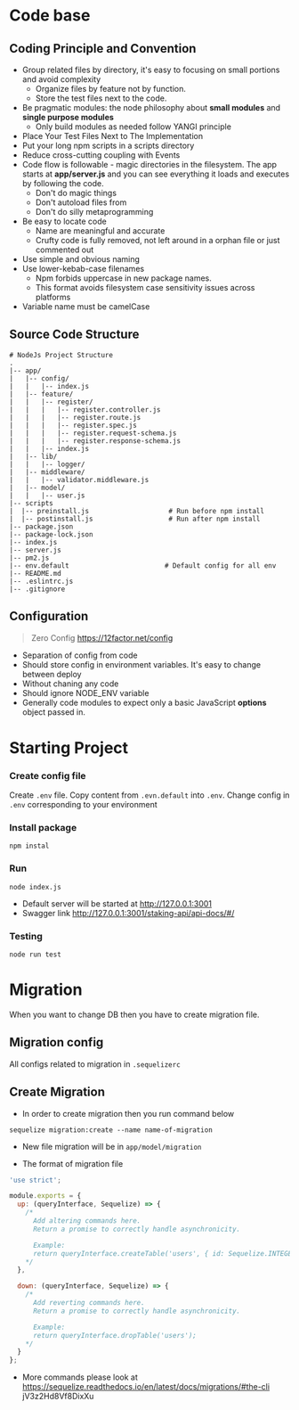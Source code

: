 # Code base
 
## Coding Principle and Convention

- Group related files by directory, it's easy to focusing on small portions and
    avoid complexity
  + Organize files by feature not by function.
  + Store the test files next to the code.
- Be pragmatic modules: the node philosophy about **small modules** and **single
    purpose modules**
  + Only build modules as needed follow YANGI principle
- Place Your Test Files Next to The Implementation
- Put your long npm scripts in a scripts directory
- Reduce cross-cutting coupling with Events
- Code flow is followable -  magic directories in the filesystem. The app starts at **app/server.js** and you can see everything it loads and executes by following the code.
  + Don't do magic things
  + Don't autoload files from
  + Don't do silly metaprogramming
- Be easy to locate code
  + Name are meaningful and accurate
  + Crufty code is fully removed, not left around in a orphan file or just
      commented out
- Use simple and obvious naming
- Use lower-kebab-case filenames
  + Npm forbids uppercase in new package names.
  + This format avoids filesystem case sensitivity issues across platforms
- Variable name must be camelCase

## Source Code Structure

```
# NodeJs Project Structure
.
|-- app/
|   |-- config/
|   |   |-- index.js
|   |-- feature/
|   |   |-- register/
|   |   |   |-- register.controller.js
|   |   |   |-- register.route.js
|   |   |   |-- register.spec.js
|   |   |   |-- register.request-schema.js
|   |   |   |-- register.response-schema.js
|   |   |-- index.js
|   |-- lib/
|   |   |-- logger/
|   |-- middleware/
|   |   |-- validator.middleware.js
|   |-- model/
|   |   |-- user.js
|-- scripts
|  |-- preinstall.js                    # Run before npm install
|  |-- postinstall.js                   # Run after npm install
|-- package.json
|-- package-lock.json
|-- index.js
|-- server.js
|-- pm2.js
|-- env.default                        # Default config for all env
|-- README.md
|-- .eslintrc.js
|-- .gitignore
```
 

## Configuration

> Zero Config
> https://12factor.net/config

- Separation of config from code
- Should store config in environment variables. It's easy to change between deploy
- Without chaning any code
- Should ignore NODE_ENV variable
- Generally code modules to expect only a basic JavaScript **options** object passed in.
 
# Starting Project

### Create config file
Create `.env` file. Copy content from `.evn.default` into `.env`. Change config in `.env` corresponding to your environment 

### Install package
```
npm instal 
```

### Run
```
node index.js
```
- Default server will be started at http://127.0.0.1:3001
- Swagger link http://127.0.0.1:3001/staking-api/api-docs/#/


### Testing
```
node run test
```

# Migration 
When you want to change DB then you have to create migration file.

## Migration config
All configs related to migration in `.sequelizerc`


## Create Migration 
- In order to create migration then you run command below
```
sequelize migration:create --name name-of-migration
```

- New file migration will be in `app/model/migration`

- The format of migration file
```javascript
'use strict';

module.exports = {
  up: (queryInterface, Sequelize) => {
    /*
      Add altering commands here.
      Return a promise to correctly handle asynchronicity.

      Example:
      return queryInterface.createTable('users', { id: Sequelize.INTEGER });
    */ 
  },

  down: (queryInterface, Sequelize) => {
    /*
      Add reverting commands here.
      Return a promise to correctly handle asynchronicity.

      Example:
      return queryInterface.dropTable('users');
    */ 
  }
};
```
- More commands please look at https://sequelize.readthedocs.io/en/latest/docs/migrations/#the-cli
 jV3z2Hd8Vf8DixXu